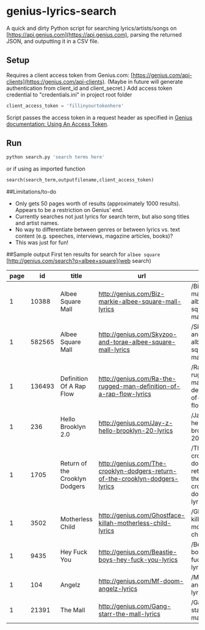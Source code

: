 # genius-lyrics-search
A quick and dirty Python script for searching lyrics/artists/songs on [https://api.genius.com](https://api.genius.com), parsing the returned JSON, and outputting it in a CSV file.

## Setup
Requires a client access token from Genius.com: [https://genius.com/api-clients](https://genius.com/api-clients). (Maybe in future will generate authentication from client_id and client_secret.) Add access token credential to "credentials.ini" in project root folder
```python
client_access_token = 'fillinyourtokenhere'
```
Script passes the access token in a request header as specified in [Genius documentation: Using An Access Token](https://docs.genius.com/#/using-an-access-token).

## Run
```python
python search.py 'search terms here'
```
or if using as imported function
```python
search(search_term,outputfilename,client_access_token)
```

##Limitations/to-do
* Only gets 50 pages worth of results (approximately 1000 results). Appears to be a restriction on Genius' end.
* Currently searches not just lyrics for search term, but also song titles and artist names.
* No way to differentiate between genres or between lyrics vs. text content (e.g. speeches, interviews, magazine articles, books)?
* This was just for fun!

##Sample output
First ten results for search for `albee square` [http://genius.com/search?q=albee+square](web search)

 page | id | title | url | path | header_image_url | annotation_count | pyongs_count | primaryartist_id | primaryartist_name | primaryartist_url | primaryartist_imageurl 
------|--------|--------------------------------|------------------------------------------------------------------------------|-------------------------------------------------------------|-------------------------------------------------------------------------------------|------------------|--------------|------------------|----------------------|------------------------------------------------|------------------------------------------------------------------------------
 1 | 10388 | Albee Square Mall | http://genius.com/Biz-markie-albee-square-mall-lyrics | /Biz-markie-albee-square-mall-lyrics | https://assets.rapgenius.com/images/default_cover_image.png?1442605042 | 1 | | 26362 | Biz Markie | http://genius.com/artists/Biz-markie | http://images.rapgenius.com/306441a47d61f6f0573172b900c3387e.350x350x1.jpg 
 1 | 582565 | Albee Square Mall | http://genius.com/Skyzoo-and-torae-albee-square-mall-lyrics | /Skyzoo-and-torae-albee-square-mall-lyrics | http://images.rapgenius.com/208ff1c245122e3ddc378e1c4e1d09e7.316x316x1.jpg | 1 | | 211611 | Skyzoo & Torae | http://genius.com/artists/Skyzoo-and-torae | http://bringingdowntheband.com/wp-content/uploads/2014/05/Torae-Skyzoo-1.jpg 
 1 | 136493 | Definition Of A Rap Flow | http://genius.com/Ra-the-rugged-man-definition-of-a-rap-flow-lyrics | /Ra-the-rugged-man-definition-of-a-rap-flow-lyrics | http://s3.amazonaws.com/rapgenius/220px-Legends_Never_Die_cover.jpg | 1 | 13 | 320 | R.A. The Rugged Man | http://genius.com/artists/Ra-the-rugged-man | http://s3.amazonaws.com/rapgenius/R_A__the_Rugged_Man_by_Gainrrom.jpg 
 1 | 236 | Hello Brooklyn 2.0 | http://genius.com/Jay-z-hello-brooklyn-20-lyrics | /Jay-z-hello-brooklyn-20-lyrics | http://s3.amazonaws.com/rapgenius/1313160888_220px-JayZ_American_Gangster_Cover.jpg | 1 | 5 | 2 | Jay Z | http://genius.com/artists/Jay-z | http://images.rapgenius.com/0d53c56a247ef39e4106718deb95f347.1000x500x1.jpg 
 1 | 1705 | Return of the Crooklyn Dodgers | http://genius.com/The-crooklyn-dodgers-return-of-the-crooklyn-dodgers-lyrics | /The-crooklyn-dodgers-return-of-the-crooklyn-dodgers-lyrics | http://images.rapgenius.com/d3e0fd1b9ceea7995279034310c0480c.600x600x1.jpg | 1 | 3 | 861 | The Crooklyn Dodgers | http://genius.com/artists/The-crooklyn-dodgers 
 1 | 3502 | Motherless Child | http://genius.com/Ghostface-killah-motherless-child-lyrics | /Ghostface-killah-motherless-child-lyrics | http://s3.amazonaws.com/rapgenius/220px-SunsetPark-Soundtrack.jpg | 1 | 2 | 20 | Ghostface Killah | http://genius.com/artists/Ghostface-killah | http://images.rapgenius.com/227de22e535416c2ec2a6f012f37c9ef.620x400x1.jpg 
 1 | 9435 | Hey Fuck You | http://genius.com/Beastie-boys-hey-fuck-you-lyrics | /Beastie-boys-hey-fuck-you-lyrics | http://images.rapgenius.com/b9e5dde07b233ec5f15e77eb14777437.400x400x1.jpg | 1 | | 329 | Beastie Boys | http://genius.com/artists/Beastie-boys | http://images.rapgenius.com/28a945e64fc4b3c0e6ce96486f6e4df3.450x450x1.jpg 
 1 | 104 | Angelz | http://genius.com/Mf-doom-angelz-lyrics | /Mf-doom-angelz-lyrics | http://s3.amazonaws.com/rapgenius/1365973654_Born-like-this.jpg | 1 | 1 | 70 | MF DOOM | http://genius.com/artists/Mf-doom | http://s3.amazonaws.com/rapgenius/mf%20doom_jpg_630x420_q85.jpg 
 1 | 21391 | The Mall | http://genius.com/Gang-starr-the-mall-lyrics | /Gang-starr-the-mall-lyrics | http://s3.amazonaws.com/rapgenius/1361526754_Gang-Starr-Moment-Of-Truth.jpg | 1 | 1 | 220 | Gang Starr | http://genius.com/artists/Gang-starr | http://s3.amazonaws.com/rapgenius/gang-starr-dj-premier-guru.jpg 
